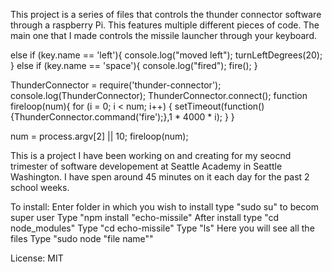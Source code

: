 This project is a series of files that controls the thunder connector software through a raspberry Pi. This features multiple different pieces of code. The main one that I made controls the missile launcher through your keyboard. 

 else if (key.name == 'left'){
    console.log("moved left");
    turnLeftDegrees(20);
  } else if (key.name == 'space'){
    console.log("fired");
    fire();
  }


  ThunderConnector = require('thunder-connector');
console.log(ThunderConnector);
ThunderConnector.connect();
function fireloop(num){
for (i = 0; i < num; i++) { 
    setTimeout(function(){ThunderConnector.command('fire');},1 * 4000 * i);
}
}

num = process.argv[2] || 10;
fireloop(num);

This is a project I have been working on and creating for my seocnd trimester of software developement at Seattle Academy in Seattle Washington. I have spen around 45 minutes on it each day for the past 2 school weeks. 


To install: 
 Enter folder in which you wish to install
 type "sudo su" to becom super user
 Type "npm install "echo-missile"
 After install type "cd node_modules"
 Type "cd echo-missile"
 Type "ls"
 Here you will see all the files
 Type "sudo node "file name""
 
 License: MIT